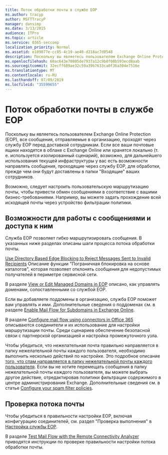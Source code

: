 ```yaml
---
title: Поток обработки почты в службе EOP
ms.author: tracyp
author: MSFTTracyP
manager: dansimp
ms.date: 3/13/2015
audience: ITPro
ms.topic: article
ms.service: O365-seccomp
localization_priority: Normal
ms.assetid: e109077e-cc85-4c19-ae40-d218ac7d0548
description: Поскольку вы являетесь пользователем Exchange Online Protection (EOP), все сообщения, отправляемые в организацию, проходят через службу EOP перед доставкой сотрудникам. Если все ваши почтовые ящики находятся в облаке с Exchange Online или хранятся локально (т. е. используется изолированный сценарий), возможно, для дальнейшего использования текущей инфраструктуры у вас есть возможности направлять сообщения, проходящие через службу EOP, для обработки, прежде чем они будут доставлены в папки "Входящие" ваших сотрудников.
ms.openlocfilehash: 60ac643e70805de7937a12c9b8f08b593ecd8aab
ms.sourcegitcommit: 32ecff689ae32c59a39b7633ca0f36a304e7516e
ms.translationtype: MT
ms.contentlocale: ru-RU
ms.lasthandoff: 07/09/2019
ms.locfileid: "35599655"
---
```

# <a name="mail-flow-in-eop"></a>Поток обработки почты в службе EOP

Поскольку вы являетесь пользователем Exchange Online Protection (EOP), все сообщения, отправляемые в организацию, проходят через службу EOP перед доставкой сотрудникам. Если все ваши почтовые ящики находятся в облаке с Exchange Online или хранятся локально (т. е. используется изолированный сценарий), возможно, для дальнейшего использования текущей инфраструктуры у вас есть возможности направлять сообщения, проходящие через службу EOP, для обработки, прежде чем они будут доставлены в папки "Входящие" ваших сотрудников.
  
Возможно, следует настроить пользовательскую маршрутизацию почты, чтобы привести обмен сообщениями в соответствие с вашими бизнес-требованиями. Например, вы можете задать прохождение всей исходящей почты через устройство фильтрации политики. 
  
## <a name="working-with-messages-and-message-access-options"></a>Возможности для работы с сообщениями и доступа к ним

Служба EOP позволяет гибко маршрутизировать сообщения. В указанных ниже разделах описаны шаги процесса потока обработки почты.
  
[Use Directory Based Edge Blocking to Reject Messages Sent to Invalid Recipients](http://technet.microsoft.com/library/ca7b7416-92ed-40ad-abdb-695be46ea2e4.aspx) Описание функции "Пограничная блокировка на основе каталогов", которая позволяет отклонять сообщения для недопустимых получателей в периметре сервисной сети. 
  
В разделе [View or Edit Managed Domains in EOP](https://docs.microsoft.com/exchange/mail-flow-best-practices/manage-accepted-domains/manage-accepted-domains) описано, как управлять доменами, сопоставленными со службой EOP. 
  
Если вы добавляете поддомены в организацию, служба EOP поможет вам управлять и ими. Дополнительные сведения о поддоменах см. в разделе [Enable Mail Flow for Subdomains in Exchange Online](http://technet.microsoft.com/library/4033a30a-f506-481c-8ef0-fd9a0508ae38.aspx).
  
В разделе [Configure mail flow using connectors in Office 365](http://technet.microsoft.com/library/854b5a50-4462-4836-a092-37e208d29624.aspx) описываются соединители и их использование для настройки маршрутизации почты. Среди сценариев обеспечение безопасной связи с партнерской организацией и настройка промежуточного узла. 
  
Чтобы убедиться, что нежелательная почта правильно направляется в папку нежелательной почты каждого пользователя, необходимо выполнить несколько действий по настройке. Это подробное описание [того, что спам направляется в папку нежелательной почты каждого пользователя](../ensure-that-spam-is-routed-to-each-user-s-junk-email-folder.md). Если вы не хотите перемещать сообщения в папку нежелательной почты каждого пользователя, вы можете выбрать другое действие, отредактировав политики фильтрации содержимого в центре администрирования Exchange. Дополнительные сведения см. в статье [Configure your spam filter policies](../configure-your-spam-filter-policies.md).
  
## <a name="verify-mail-flow"></a>Проверка потока почты

Чтобы убедиться в правильности настройки EOP, включая конфигурацию соединителей, см. раздел "Проверка выполнения" в [Настройка службы EOP](set-up-your-eop-service.md). 
  
В разделе [Test Mail Flow with the Remote Connectivity Analyzer](http://technet.microsoft.com/library/6c8c2964-d553-4329-8166-6e508dd63fa0.aspx) приводятся инструкции по проверке правильности настройки потока обработки почты. 
  

